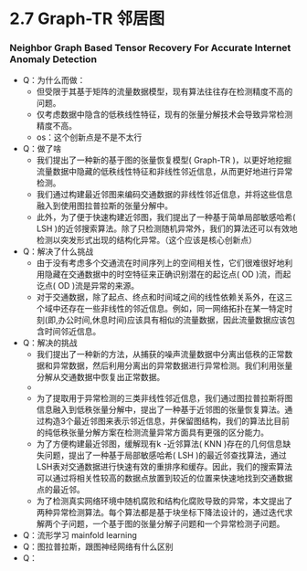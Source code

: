 # 2.7 Graph-TR 邻居图

### Neighbor Graph Based Tensor Recovery For Accurate Internet Anomaly Detection

* Q：为什么而做：
  * 但受限于其基于矩阵的流量数据模型，现有算法往往存在检测精度不高的问题。
  * 仅考虑数据中隐含的低秩线性特征，现有的张量分解技术会导致异常检测精度不高。
  * os：这个创新点是不是不太行
* Q：做了啥
  * 我们提出了一种新的基于图的张量恢复模型( Graph-TR )，以更好地挖掘流量数据中隐藏的低秩线性特征和非线性邻近信息，从而更好地进行异常检测。
  * 我们通过构建最近邻图来编码交通数据的非线性邻近信息，并将这些信息融入到使用图拉普拉斯的张量分解中。
  * 此外，为了便于快速构建近邻图，我们提出了一种基于简单局部敏感哈希( LSH )的近邻搜索算法。除了只检测随机异常外，我们的算法还可以有效地检测以突发形式出现的结构化异常。（这个应该是核心创新点）
* Q：解决了什么挑战
  * 由于没有考虑多个交通流在时间序列上的空间相关性，它们很难很好地利用隐藏在交通数据中的时空特征来正确识别潜在的起讫点( OD )流，而起讫点( OD )流是异常的来源。
  * 对于交通数据，除了起点、终点和时间域之间的线性依赖关系外，在这三个域中还存在一些非线性的邻近信息。例如，同一网络拓扑在某一特定时刻(即,办公时间,休息时间)应该具有相似的流量数据，因此流量数据应该包含时间邻近信息。
* Q：解决的挑战
  * 我们提出了一种新的方法，从捕获的噪声流量数据中分离出低秩的正常数据和异常数据，然后利用分离出的异常数据进行异常检测。我们利用张量分解从交通数据中恢复出正常数据。
  * 
  * 为了提取用于异常检测的三类非线性邻近信息，我们通过图拉普拉斯将图信息融入到低秩张量分解中，提出了一种基于近邻图的张量恢复算法。通过构造3个最近邻图来表示邻近信息，并保留图结构，我们的算法比目前的纯低秩张量分解方案在检测流量异常方面具有更强的区分能力。
  * 为了方便构建最近邻图，缓解现有k -近邻算法( KNN )存在的几何信息缺失问题，提出了一种基于局部敏感哈希( LSH )的最近邻查找算法，通过LSH表对交通数据进行快速有效的重排序和缓存。因此，我们的搜索算法可以通过将相关性较高的数据点放置到较近的位置来快速地找到交通数据点的最近邻。
  * 为了检测真实网络环境中随机腐败和结构化腐败导致的异常，本文提出了两种异常检测算法。每个算法都是基于块坐标下降法设计的，通过迭代求解两个子问题，一个基于图的张量分解子问题和一个异常检测子问题。
* Q：流形学习 mainfold learning
* Q：图拉普拉斯，跟图神经网络有什么区别
* Q：
